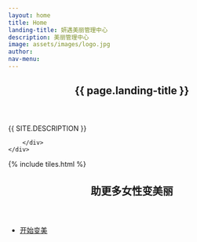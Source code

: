 ```yaml
---
layout: home
title: Home
landing-title: 妍遇美丽管理中心
description: 美丽管理中心
image: assets/images/logo.jpg
author: 
nav-menu: 
---
```


<!-- Banner -->
<section id="banner" class="major">
	<div class="inner">
		<header class="major">
			<h1>{{ page.landing-title }}</h1>
		</header>
		<div class="content">
			<p style="text-transform: uppercase;">{{ site.description }}</p>
			
		</div>
	</div>
</section>

<!-- Main -->
<div id="main">

<!-- One -->
{% include tiles.html %}

<!-- Two -->
<section id="two">
	<div class="inner">
		<header class="major">
			<h2>助更多女性变美丽</h2>
		</header>
		<p></p>
		<ul class="actions">
			<li><a href="landing.html" class="button next">开始变美</a></li>
		</ul>
	</div>
</section>

</div>

